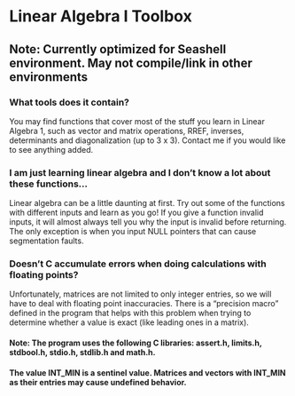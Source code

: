 # Linear Algebra I Toolbox

## Note: Currently optimized for Seashell environment. May not compile/link in other environments

### What tools does it contain?
You may find functions that cover most of the stuff you learn in Linear Algebra 1, such as vector and matrix operations, RREF, inverses, determinants and diagonalization (up to 3 x 3). Contact me if you would like to see anything added.

### I am just learning linear algebra and I don’t know a lot about these functions…
Linear algebra can be a little daunting at first. Try out some of the functions with different inputs and learn as you go! If you give a function invalid inputs, it will almost always tell you why the input is invalid before returning. The only exception is when you input NULL pointers that can cause segmentation faults.

### Doesn’t C accumulate errors when doing calculations with floating points?
Unfortunately, matrices are not limited to only integer entries, so we will have to deal with floating point inaccuracies. There is a “precision macro” defined in the program that helps with this problem when trying to determine whether a value is exact (like leading ones in a matrix).

#### Note: The program uses the following C libraries: assert.h, limits.h, stdbool.h, stdio.h, stdlib.h and math.h.
####       The value INT_MIN is a sentinel value. Matrices and vectors with INT_MIN as their entries may cause undefined behavior.

